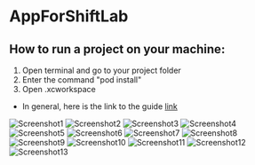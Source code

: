 # AppForShiftLab

## How to run a project on your machine:
1. Open terminal and go to your project folder
2. Enter the command "pod install"
3. Open .xcworkspace
* In general, here is the link to the guide [link](https://medium.com/codex/simple-way-to-use-cocoapods-on-m1-ac9e22cf7e1c)


![Screenshot1](/Screenshots/Screenshot1.png)
![Screenshot2](/Screenshots/Screenshot2.png)
![Screenshot3](/Screenshots/Screenshot3.png)
![Screenshot4](/Screenshots/Screenshot4.png)
![Screenshot5](/Screenshots/Screenshot5.png)
![Screenshot6](/Screenshots/Screenshot6.png)
![Screenshot7](/Screenshots/Screenshot7.png)
![Screenshot8](/Screenshots/Screenshot8.png)
![Screenshot9](/Screenshots/Screenshot9.png)
![Screenshot10](/Screenshots/Screenshot10.png)
![Screenshot11](/Screenshots/Screenshot11.png)
![Screenshot12](/Screenshots/Screenshot12.png)
![Screenshot13](/Screenshots/Screenshot13.png)
